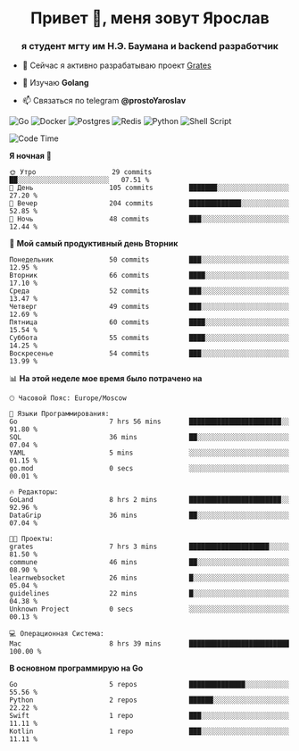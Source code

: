 <h1 align="center">Привет 👋, меня зовут Ярослав</h1>
<h3 align="center">я студент мгту им Н.Э. Баумана и 
backend разработчик</h3>

<!--[![Typing SVG](https://readme-typing-svg.herokuapp.com?color=%2336BCF7&lines=Computer+science+student)](https://git.io/typing-svg)
-->

<!--<p align="left"> <a href="https://github.com/ryo-ma/github-profile-trophy"><img src="https://github-profile-trophy.vercel.app/?username=passwordhash" alt="passwordhash" /></a> </p>-->

- 🔭 Сейчас я активно разрабатываю проект [Grates](https://github.com/passwordhash/grates)

- 🌱 Изучаю **Golang**

- 📫 Связаться по telegram **@prostoYaroslav**

![Go](https://img.shields.io/badge/go-%2300ADD8.svg?style=for-the-badge&logo=go&logoColor=white)
![Docker](https://img.shields.io/badge/docker-%230db7ed.svg?style=for-the-badge&logo=docker&logoColor=white)
![Postgres](https://img.shields.io/badge/postgres-%23316192.svg?style=for-the-badge&logo=postgresql&logoColor=white)
![Redis](https://img.shields.io/badge/redis-%23DD0031.svg?style=for-the-badge&logo=redis&logoColor=white)
![Python](https://img.shields.io/badge/python-3670A0?style=for-the-badge&logo=python&logoColor=ffdd54)
![Shell Script](https://img.shields.io/badge/shell_script-%23121011.svg?style=for-the-badge&logo=gnu-bash&logoColor=white)

<!--START_SECTION:waka-->
![Code Time](http://img.shields.io/badge/Code%20Time-83%20hrs%2049%20mins-blue)

**Я ночная 🦉** 

```text
🌞 Утро                   29 commits          ██░░░░░░░░░░░░░░░░░░░░░░░   07.51 % 
🌆 День                   105 commits         ███████░░░░░░░░░░░░░░░░░░   27.20 % 
🌃 Вечер                  204 commits         █████████████░░░░░░░░░░░░   52.85 % 
🌙 Ночь                   48 commits          ███░░░░░░░░░░░░░░░░░░░░░░   12.44 % 
```
📅 **Мой самый продуктивный день Вторник** 

```text
Понедельник              50 commits          ███░░░░░░░░░░░░░░░░░░░░░░   12.95 % 
Вторник                  66 commits          ████░░░░░░░░░░░░░░░░░░░░░   17.10 % 
Среда                    52 commits          ███░░░░░░░░░░░░░░░░░░░░░░   13.47 % 
Четверг                  49 commits          ███░░░░░░░░░░░░░░░░░░░░░░   12.69 % 
Пятница                  60 commits          ████░░░░░░░░░░░░░░░░░░░░░   15.54 % 
Суббота                  55 commits          ████░░░░░░░░░░░░░░░░░░░░░   14.25 % 
Воскресенье              54 commits          ███░░░░░░░░░░░░░░░░░░░░░░   13.99 % 
```


📊 **На этой неделе мое время было потрачено на** 

```text
🕑︎ Часовой Пояс: Europe/Moscow

💬 Языки Программирования: 
Go                       7 hrs 56 mins       ███████████████████████░░   91.80 % 
SQL                      36 mins             ██░░░░░░░░░░░░░░░░░░░░░░░   07.04 % 
YAML                     5 mins              ░░░░░░░░░░░░░░░░░░░░░░░░░   01.15 % 
go.mod                   0 secs              ░░░░░░░░░░░░░░░░░░░░░░░░░   00.01 % 

🔥 Редакторы: 
GoLand                   8 hrs 2 mins        ███████████████████████░░   92.96 % 
DataGrip                 36 mins             ██░░░░░░░░░░░░░░░░░░░░░░░   07.04 % 

🐱‍💻 Проекты: 
grates                   7 hrs 3 mins        ████████████████████░░░░░   81.50 % 
commune                  46 mins             ██░░░░░░░░░░░░░░░░░░░░░░░   08.90 % 
learnwebsocket           26 mins             █░░░░░░░░░░░░░░░░░░░░░░░░   05.04 % 
guidelines               22 mins             █░░░░░░░░░░░░░░░░░░░░░░░░   04.38 % 
Unknown Project          0 secs              ░░░░░░░░░░░░░░░░░░░░░░░░░   00.13 % 

💻 Операционная Система: 
Mac                      8 hrs 39 mins       █████████████████████████   100.00 % 
```

**В основном программирую на Go** 

```text
Go                       5 repos             ██████████████░░░░░░░░░░░   55.56 % 
Python                   2 repos             ██████░░░░░░░░░░░░░░░░░░░   22.22 % 
Swift                    1 repo              ███░░░░░░░░░░░░░░░░░░░░░░   11.11 % 
Kotlin                   1 repo              ███░░░░░░░░░░░░░░░░░░░░░░   11.11 % 
```




<!--END_SECTION:waka-->

<!--
<p><img align="center" src="https://github-readme-stats.vercel.app/api/top-langs?username=passwordhash&show_icons=true&locale=en&layout=compact" alt="passwordhash" /></p>

<p><img align="center" src="https://github-readme-streak-stats.herokuapp.com/?user=passwordhash&" alt="passwordhash" /></p>-->

